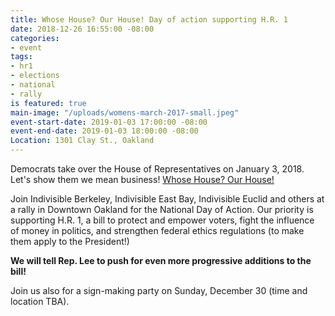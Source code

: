 ```yaml
---
title: Whose House? Our House! Day of action supporting H.R. 1
date: 2018-12-26 16:55:00 -08:00
categories:
- event
tags:
- hr1
- elections
- national
- rally
is featured: true
main-image: "/uploads/womens-march-2017-small.jpeg"
event-start-date: 2019-01-03 17:00:00 -08:00
event-end-date: 2019-01-03 18:00:00 -08:00
Location: 1301 Clay St., Oakland
---
```


Democrats take over the House of Representatives on January 3, 2018. Let's show them we mean business! [Whose House? Our House!](https://indivisible.org/resource/hr-1-strengthening-our-democracy)

Join Indivisible Berkeley, Indivisible East Bay, Indivisible Euclid and others at a rally in Downtown Oakland for the National Day of Action. Our priority is supporting H.R. 1, a bill to protect and empower voters, fight the influence of money in politics, and strengthen federal ethics regulations (to make them apply to the President!)

**We will tell Rep. Lee to push for even more progressive additions to the bill!**

Join us also for a sign-making party on Sunday, December 30 (time and location TBA).